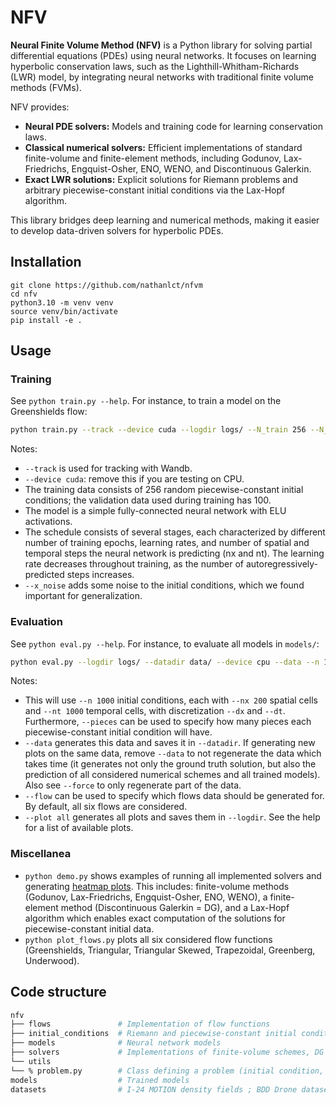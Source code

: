 # NFV

**Neural Finite Volume Method (NFV)** is a Python library for solving partial differential equations (PDEs) using neural networks. It focuses on learning hyperbolic conservation laws, such as the Lighthill-Whitham-Richards (LWR) model, by integrating neural networks with traditional finite volume methods (FVMs).

NFV provides:
- **Neural PDE solvers:** Models and training code for learning conservation laws.
- **Classical numerical solvers:** Efficient implementations of standard finite-volume and finite-element methods, including Godunov, Lax-Friedrichs, Engquist-Osher, ENO, WENO, and Discontinuous Galerkin.
- **Exact LWR solutions:** Explicit solutions for Riemann problems and arbitrary piecewise-constant initial conditions via the Lax-Hopf algorithm.

This library bridges deep learning and numerical methods, making it easier to develop data-driven solvers for hyperbolic PDEs.

## Installation

```
git clone https://github.com/nathanlct/nfvm
cd nfv
python3.10 -m venv venv
source venv/bin/activate
pip install -e .
```

## Usage

### Training

See `python train.py --help`. For instance, to train a model on the Greenshields flow:

```bash
python train.py --track --device cuda --logdir logs/ --N_train 256 --N_train_mode random --N_eval 100 --act ELU --flow greenshield --loss_coef 0.1 --train_dx 1e-3 --train_dt 5e-4 --schedule [dict(epochs=10_000, lr=1e-4, nt=10, nx=10), dict(epochs=10_000, lr=1e-4, nt=20, nx=20), dict(epochs=20_000, lr=1e-5, nt=50, nx=50), dict(epochs=20_000, lr=5e-6, nt=100, nx=100), dict(epochs=20_000, lr=5e-7, nt=100, nx=100), dict(epochs=20_000, lr=1e-7, nt=200, nx=200)] --batch_size 256 --x_noise
```
 
Notes:
- `--track` is used for tracking with Wandb.
- `--device cuda`: remove this if you are testing on CPU.
- The training data consists of 256 random piecewise-constant initial conditions; the validation data used during training has 100.
- The model is a simple fully-connected neural network with ELU activations.
- The schedule consists of several stages, each characterized by different number of training epochs, learning rates, and number of spatial and temporal steps the neural network is predicting (nx and nt). The learning rate decreases throughout training, as the number of autoregressively-predicted steps increases.
- `--x_noise` adds some noise to the initial conditions, which we found important for generalization.

### Evaluation

See `python eval.py --help`. For instance, to evaluate all models in `models/`:

```bash
python eval.py --logdir logs/ --datadir data/ --device cpu --data --n 1000 --dx 1e-3 --dt 1e-4 --nx 200 --nt 1000 --plot all
```

Notes:
- This will use `--n 1000` initial conditions, each with `--nx 200` spatial cells and `--nt 1000` temporal cells, with discretization `--dx` and `--dt`. Furthermore, `--pieces` can be used to specify how many pieces each piecewise-constant initial condition will have.
- `--data` generates this data and saves it in `--datadir`. If generating new plots on the same data, remove `--data` to not regenerate the data which takes time (it generates not only the ground truth solution, but also the prediction of all considered numerical schemes and all trained models). Also see `--force` to only regenerate part of the data.
- `--flow` can be used to specify which flows data should be generated for. By default, all six flows are considered.
- `--plot all` generates all plots and saves them in `--logdir`. See the help for a list of available plots.

### Miscellanea

- `python demo.py` shows examples of running all implemented solvers and generating [heatmap plots](https://nathanlichtle.com/research/nfv/). This includes: finite-volume methods (Godunov, Lax-Friedrichs, Engquist-Osher, ENO, WENO), a finite-element method (Discontinuous Galerkin = DG), and a Lax-Hopf algorithm which enables exact computation of the solutions for piecewise-constant initial data.
- `python plot_flows.py` plots all six considered flow functions (Greenshields, Triangular, Triangular Skewed, Trapezoidal, Greenberg, Underwood).

## Code structure

```bash
nfv
├── flows               # Implementation of flow functions
├── initial_conditions  # Riemann and piecewise-constant initial conditions
├── models              # Neural network models
├── solvers             # Implementations of finite-volume schemes, DG and Lax-Hopf for exact solutions
└── utils
└── % problem.py        # Class defining a problem (initial condition, flow, discretization...) and storing solutions
models                  # Trained models
datasets                # I-24 MOTION density fields ; BDD Drone dataset density field
```